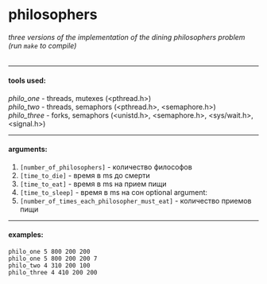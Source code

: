 # philosophers
###### three versions of the implementation of the dining philosophers problem (run `make` to compile)
***

#### tools used:
*philo_one* - threads, mutexes (<pthread.h>)  
*philo_two* - threads, semaphors (<pthread.h>, <semaphore.h>)  
*philo_three* - forks, semaphors (<unistd.h>, <semaphore.h>, <sys/wait.h>, <signal.h>)  
***
#### arguments:
 1. `[number_of_philosophers]` - количество философов
 2. `[time_to_die]` - время в ms до смерти
 3. `[time_to_eat]` - время в ms на прием пищи
 4. `[time_to_sleep]` - время в ms на сон
 optional argument:
 5. `[number_of_times_each_philosopher_must_eat]` - количество приемов пищи
***
#### examples:
 `philo_one 5 800 200 200`  
 `philo_one 5 800 200 200 7`  
 `philo_two 4 310 200 100`  
 `philo_three 4 410 200 200`  


